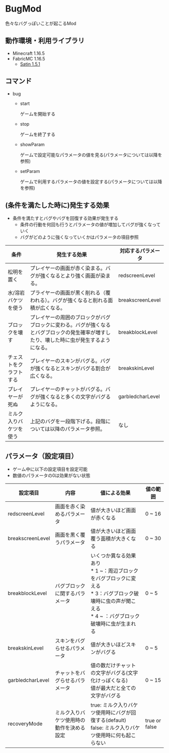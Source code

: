 # BugMod

色々なバグっぽいことが起こるMod

## 動作環境・利用ライブラリ
- Minecraft 1.16.5
- FabricMC 1.16.5
  - [Satin 1.5.1](https://github.com/Ladysnake/Satin/tree/1.5.1)
## コマンド
- bug
    - start

      ゲームを開始する

    - stop

        ゲームを終了する

    - showParam

        ゲームで設定可能なパラメータの値を見る(パラメータについては以降を参照)

    - setParam <ParameterName> <value>

        ゲームで利用するパラメータの値を設定する(パラメータについては以降を参照)

## (条件を満たした時に)発生する効果

* 条件を満たすとバグやバグを回復する効果が発生する
  * 条件の行動を何回も行うとパラメータの値が増加してバグが強くなっていく
  * バグがどのように強くなっていくかはパラメータの項目参照

| 条件                | 発生する効果                                                 | 対応するパラメータ |
| ------------------- | ------------------------------------------------------------ | ------------------ |
| 松明を置く          | プレイヤーの画面が赤く染まる。バグが強くなるとより強く画面が染まる。 | redscreenLevel     |
| 水/溶岩バケツを使う | プライヤーの画面が黒く削れる（覆われる）。バグが強くなると削れる面積が広くなる。 | breakscreenLevel   |
| ブロックを壊す      | プレイヤーの周囲のブロックがバグブロックに変わる。バグが強くなるとバグブロックの発生確率が増すしたり、壊した時に虫が発生するようになる。 | breakblockLevel    |
| チェストをクラフトする  | プレイヤーのスキンがバグる。バグが強くなるとスキンがバグる割合が広くなる。 | breakskinLevel     |
| プレイヤーが死ぬ    | プレイヤーのチャットがバグる。バグが強くなると多くの文字がバグるようになる。 | garbledcharLevel   |
| ミルク入りバケツを使う | 上記のバグを一段階下げる。段階については以降のパラメータ参照。 | なし |



## パラメータ（設定項目）

* ゲーム中に以下の設定項目を設定可能
* 数値のパラメータの0は効果がない状態

| 設定項目         | 内容                                     | 値による効果                                                 | 値の範囲      |
| ---------------- | ---------------------------------------- | ------------------------------------------------------------ | ------------- |
| redscreenLevel   | 画面を赤く染めるパラメータ               | 値が大きいほど画面が赤くなる                                 | 0 ~ 16        |
| breakscreenLevel | 画面を黒く覆うパラメータ                 | 値が大きいほど画面覆う面積が大きくなる                       | 0 ~ 30        |
| breakblockLevel  | バグブロックに関するパラメータ           | いくつか異なる効果あり<br />* 1 ~：周辺ブロックをバグブロックに変える<br />* 3：バグブロック破壊時に虫の声が聞こえる<br />* 4 ~ ：バグブロック破壊時に虫が生まれる | 0 ~ 5         |
| breakskinLevel   | スキンをバグらせるパラメータ             | 値が大きいほどスキンがバグる                                 | 0 ~ 5         |
| garbledcharLevel | チャットをバグらせるパラメータ           | 値の数だけチャットの文字がバグる(文字化けっぽくなる)<br />値が最大だと全ての文字がバグる | 0 ~ 15        |
| recoveryMode     | ミルク入りバケツ使用時の動作を決める設定 | true: ミルク入りバケツ使用時にバグが回復する(default)<br />false: ミルク入りバケツ使用時に何も起こらない | true or false |
